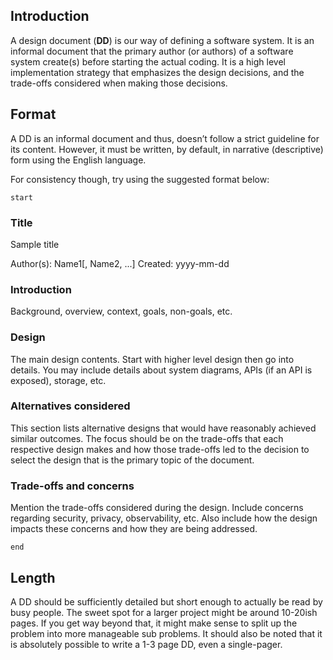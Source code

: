 ## Introduction

A design document (**DD**) is our way of defining a software system. It is an informal document that the primary author (or authors) of a software system create(s) before starting the actual coding. It is a high level implementation strategy that emphasizes the design decisions, and the trade-offs considered when making those decisions.

## Format

A DD is an informal document and thus, doesn’t follow a strict guideline for its content. However, it must be written, by default, in narrative (descriptive) form using the English language.

For consistency though, try using the suggested format below:

```
start
```

### Title

Sample title

Author(s): Name1[, Name2, ...]
Created: yyyy-mm-dd

### Introduction

Background, overview, context, goals, non-goals, etc.

### Design

The main design contents. Start with higher level design then go into details. You may include details about system diagrams, APIs (if an API is exposed), storage, etc.

### Alternatives considered

This section lists alternative designs that would have reasonably achieved similar outcomes. The focus should be on the trade-offs that each respective design makes and how those trade-offs led to the decision to select the design that is the primary topic of the document.

### Trade-offs and concerns

Mention the trade-offs considered during the design. Include concerns regarding security, privacy, observability, etc. Also include how the design impacts these concerns and how they are being addressed.

```
end
```

## Length

A DD should be sufficiently detailed but short enough to actually be read by busy people. The sweet spot for a larger project might be around 10-20ish pages. If you get way beyond that, it might make sense to split up the problem into more manageable sub problems. It should also be noted that it is absolutely possible to write a 1-3 page DD, even a single-pager.
